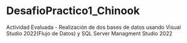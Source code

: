 # DesafioPractico1_Chinook
Actividad Evaluada - Realización de dos bases de datos usando Visual Studio 2022(Flujo de Datos) y SQL Server Managment Studio 2022
